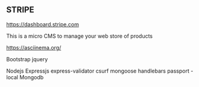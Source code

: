 

## STRIPE
https://dashboard.stripe.com

This is a micro CMS to manage your web store of products

https://asciinema.org/

Bootstrap
jquery

Nodejs
  Expressjs
  express-validator
  csurf
  mongoose
  handlebars
  passport - local
Mongodb
